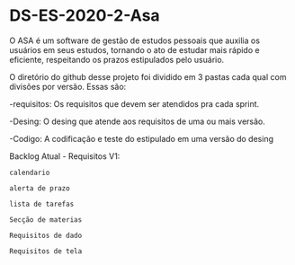 # DS-ES-2020-2-Asa
O  ASA é um software de gestão de estudos pessoais que auxilia os usuários em seus estudos, tornando o ato de estudar mais rápido e eficiente, respeitando os prazos estipulados pelo usuário.

O diretório do github desse projeto foi dividido em 3 pastas cada qual com divisões por versão. Essas são:

  -requisitos: Os requisitos que devem ser atendidos pra cada sprint.
  
  
  -Desing: O desing que atende aos requisitos de uma ou mais versão.
  
  
  -Codigo: A codificação e teste do estipulado em uma versão do desing
  
Backlog Atual - Requisitos V1:
    
    calendario
    
    alerta de prazo
    
    lista de tarefas
    
    Secção de materias
    
    Requisitos de dado
    
    Requisitos de tela


